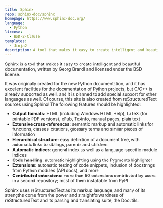 ```yaml
---
title: Sphinx
repo: sphinx-doc/sphinx
homepage: https://www.sphinx-doc.org/
language:
  - Python
license:
  - BSD-2-Clause
templates:
  - Jinja2
description: A tool that makes it easy to create intelligent and beautiful documentation, written by Georg Brandl.
---
```


Sphinx is a tool that makes it easy to create intelligent and beautiful documentation, written by Georg Brandl and
licensed under the BSD license.

It was originally created for the new Python documentation, and it has excellent facilities for the documentation of
Python projects, but C/C++ is already supported as well, and it is planned to add special support for other languages as
well. Of course, this site is also created from reStructuredText sources using Sphinx! The following features should be highlighted:

- **Output formats**: HTML (including Windows HTML Help), LaTeX (for printable PDF versions), ePub, Texinfo, manual pages, plain text
- **Extensive cross-references**: semantic markup and automatic links for functions, classes, citations, glossary terms and similar pieces of information
- **Hierarchical structure**: easy definition of a document tree, with automatic links to siblings, parents and children
- **Automatic indices**: general index as well as a language-specific module indices
- **Code handling**: automatic highlighting using the Pygments highlighter
- **Extensions**: automatic testing of code snippets, inclusion of docstrings from Python modules (API docs), and more
- **Contributed extensions**: more than 50 extensions contributed by users in a second repository; most of them installable from PyPI

Sphinx uses reStructuredText as its markup language, and many of its strengths come from the power and straightforwardness of reStructuredText and its parsing and translating suite, the Docutils.
